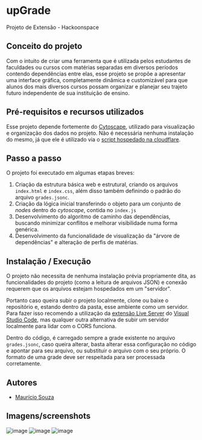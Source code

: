 # upGrade
Projeto de Extensão - Hackoonspace

## Conceito do projeto
Com o intuito de criar uma ferramenta que é utilizada pelos estudantes de faculdades ou cursos com matérias separadas em diversos períodos contendo dependências entre elas, esse projeto se propõe a apresentar uma interface gráfica, completamente dinâmica e customizável para que alunos dos mais diversos cursos possam organizar e planejar seu trajeto futuro independente de sua instituição de ensino. 

## Pré-requisitos e recursos utilizados
Esse projeto depende fortemente do [Cytoscape](https://cytoscape.org), utilizado para visualização e organização dos dados no projeto. Não é necessária nenhuma instalação do mesmo, já que ele é utilizado via o [script hospedado na cloudflare](https://cdnjs.cloudflare.com/ajax/libs/cytoscape/3.9.4/cytoscape.min.js). 

## Passo a passo
O projeto foi executado em algumas etapas breves:

1. Criação da estrutura básica web e estrutural, criando os arquivos `index.html` e `index.css`, além disso também definindo o padrão do arquivo `grades.jsonc`.
2. Criação da lógica inicial transferindo o objeto para um conjunto de _nodes_ dentro do _cytoscape_, contida no `index.js`
3. Desenvolvimento do algoritmo de caminho das dependências, buscando minimizar conflitos e melhorar visibilidade numa forma genérica.
4. Desenvolvimento da funcionalidade de visualização da "árvore de dependências" e alteração de perfis de matérias.

## Instalação / Execução
O projeto não necessita de nenhuma instalação prévia propriamente dita, as funcionalidades do projeto (como a leitura de arquivos JSON) e conexão requerem que os arquivos estejam hospedados em um "servidor".  

Portanto caso queira subir o projeto localmente, clone ou baixe o repositório e, estando dentro da pasta, esse ambiente como um servidor. Para fazer isso recomendo a utilização da [extensão Live Server](https://marketplace.visualstudio.com/items?itemName=ritwickdey.LiveServer) do [Visual Studio Code](https://code.visualstudio.com), mas qualquer outra alternativa de subir um servidor localmente para lidar com o CORS funciona.

Dentro do código, é carregado sempre a grade existente no arquivo `grades.jsonc`, caso queira alterar, basta alterar essa configuração no código e apontar para seu arquivo, ou substituir o arquivo com o seu próprio. O formato de uma grade deve ser respeitada para ser processada corretamente.

## Autores
* [Maurício Souza](https://github.com/mauriciocsz) 

## Imagens/screenshots
![image](https://github.com/mauriciocsz/upGrade/assets/59840433/f3f208d8-50f3-4e92-9524-3b46883a4fb5)
![image](https://github.com/mauriciocsz/upGrade/assets/59840433/e26fe454-03c3-4bfd-abcb-3ee6d9a26c00)
![image](https://github.com/mauriciocsz/upGrade/assets/59840433/acfbd769-0f15-439b-9520-423c1b98d4ad)
